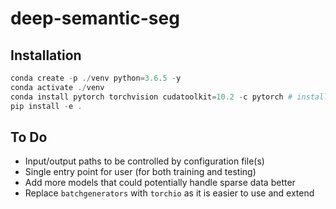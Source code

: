 # deep-semantic-seg

## Installation

```powershell
conda create -p ./venv python=3.6.5 -y
conda activate ./venv
conda install pytorch torchvision cudatoolkit=10.2 -c pytorch # install according to your cuda version https://pytorch.org/get-started/locally/
pip install -e .
```

## To Do
- Input/output paths to be controlled by configuration file(s)
- Single entry point for user (for both training and testing)
- Add more models that could potentially handle sparse data better
- Replace `batchgenerators` with `torchio` as it is easier to use and extend